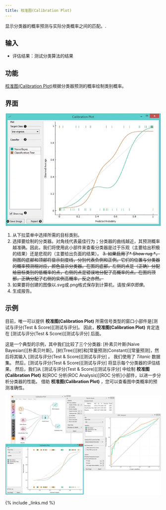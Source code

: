 ```yaml
---
title: 校准图(Calibration Plot)
---
```


显示分类器的概率预测与实际分类概率之间的匹配。.






## 输入

- 评估结果：测试分类算法的结果

## 功能
[校准图(Calibration Plot)](https://en.wikipedia.org/wiki/Calibration_curve)根据分类器预测的概率绘制类别概率。


## 界面
![](/assets/images/evaluate/CalibrationPlot-stamped.png.webp)

1. 从下拉菜单中选择所需的目标类别。
2. 选择要绘制的分类器。对角线代表最佳行为；分类器的曲线越近，其预测概率越准确。因此，我们将使用此小部件来查看分类器是过于乐观（主要给出积极的结果）还是悲观的（主要给出负面的结果）。
~~3. 如果启用了* Show rug *，则图的底部和顶部将显示刻度线，分别代表负例和正例。它们的位置与分类器的概率预测相对应，颜色显示分类器。在图的底部，左侧的点是（正确）分配给目标类别的低概率的点，右侧的点是错误地分配了高概率的点。在图的顶部，正确分配了右侧的实例高概率，反之亦然。~~
4. 如果要将创建的图像以.svg或.png格式保存到计算机，请按*保存图像*。
5. 生成报告。


## 示例
目前，唯一可以提供 **校准图(Calibration Plot)** 所需信号类型的窗口小部件是[测试与评分(Test & Score)][测试与评分]。 因此，**校准图(Calibration Plot)** 肯定连在 [测试与评分(Test & Score)][测试与评分] 后面。

这是一个典型的示例，其中我们比较了三个分类器: [朴素贝叶斯(Naive Bayesian)][朴素贝叶斯]，[树(Tree)][树]和[常量预测(Constant)][常量预测]，然后将其输入 [测试与评分(Test & Score)][测试与评分] 。 我们使用了 *Titanic* 数据集。 然后，[测试与评分(Test & Score)][测试与评分] 将显示每个分类器的评估结果。 然后，我们从 [测试与评分(Test & Score)][测试与评分] 中绘制 **校准图(Calibration Plot)** 和[ROC 分析(ROC Analysis)][ROC 分析]小部件，以进一步分析分类器的性能。 借助 **校准图(Calibration Plot)** ，您可以查看图中类概率的预测准确性。


![](/assets/images/evaluate/CalibrationPlot-example.png.webp)

{% include _links.md %}
